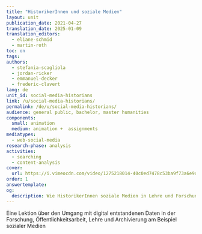 ```yaml
---
title: "HistorikerInnen und soziale Medien"
layout: unit
publication_date: 2021-04-27
translation_date: 2025-01-09
translation_editors: 
  - eliane-schmid
  - martin-roth
toc: on
tags:
authors: 
  - stefania-scagliola
  - jordan-ricker
  - emmanuel-decker
  - frederic-clavert
lang: de
unit_id: social-media-historians
link: /u/social-media-historians/
permalink: /de/u/social-media-historians/
audience: general public, bachelor, master humanities
components:
  small: animation
  medium: animation +  assignments
mediatypes: 
  - web-social-media
research-phase: analysis
activities: 
  - searching
  - content-analysis
cover:
  url: https://i.vimeocdn.com/video/1275218014-40c0ed7478c53ba9f73a6e9d4edc277e26a2bb8d775e9b957?mw=700&mh=394
order: 1
answertemplate:
og:
  description: Wie HistorikerInnen soziale Medien in Lehre und Forschung nutzen können
---
```

Eine Lektion über den Umgang mit digital entstandenen Daten in der Forschung, Öffentlichkeitsarbeit, Lehre und Archivierung am Beispiel sozialer Medien

<!-- more -->
